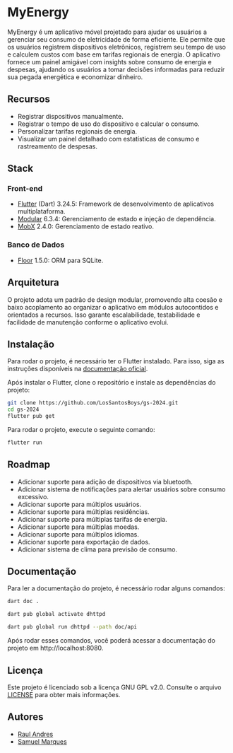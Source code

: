 # MyEnergy
MyEnergy é um aplicativo móvel projetado para ajudar os usuários a gerenciar seu consumo de eletricidade de forma eficiente. Ele permite que os usuários registrem dispositivos eletrônicos, registrem seu tempo de uso e calculem custos com base em tarifas regionais de energia. O aplicativo fornece um painel amigável com insights sobre consumo de energia e despesas, ajudando os usuários a tomar decisões informadas para reduzir sua pegada energética e economizar dinheiro.

## Recursos
- Registrar dispositivos manualmente.
- Registrar o tempo de uso do dispositivo e calcular o consumo.
- Personalizar tarifas regionais de energia.
- Visualizar um painel detalhado com estatísticas de consumo e rastreamento de despesas.

## Stack
### Front-end
- [Flutter](https://flutter.dev/) (Dart) 3.24.5: Framework de desenvolvimento de aplicativos multiplataforma.
- [Modular](https://pub.dev/packages/flutter_modular) 6.3.4: Gerenciamento de estado e injeção de dependência.
- [MobX](https://pub.dev/packages/mobx) 2.4.0: Gerenciamento de estado reativo.

### Banco de Dados
- [Floor](https://pub.dev/packages/floor) 1.5.0: ORM para SQLite.

## Arquitetura
O projeto adota um padrão de design modular, promovendo alta coesão e baixo acoplamento ao organizar o aplicativo em módulos autocontidos e orientados a recursos. Isso garante escalabilidade, testabilidade e facilidade de manutenção conforme o aplicativo evolui.

## Instalação
Para rodar o projeto, é necessário ter o Flutter instalado. Para isso, siga as instruções disponíveis na [documentação oficial](https://flutter.dev/docs/get-started/install).

Após instalar o Flutter, clone o repositório e instale as dependências do projeto:
```bash
git clone https://github.com/LosSantosBoys/gs-2024.git
cd gs-2024
flutter pub get
```

Para rodar o projeto, execute o seguinte comando:
```bash
flutter run
```

## Roadmap
- Adicionar suporte para adição de dispositivos via bluetooth.
- Adicionar sistema de notificações para alertar usuários sobre consumo excessivo.
- Adicionar suporte para múltiplos usuários.
- Adicionar suporte para múltiplas residências.
- Adicionar suporte para múltiplas tarifas de energia.
- Adicionar suporte para múltiplas moedas.
- Adicionar suporte para múltiplos idiomas.
- Adicionar suporte para exportação de dados.
- Adicionar sistema de clima para previsão de consumo.

## Documentação
Para ler a documentação do projeto, é necessário rodar alguns comandos:
```bash
dart doc .
```

```bash
dart pub global activate dhttpd
```

```bash
dart pub global run dhttpd --path doc/api
```

Após rodar esses comandos, você poderá acessar a documentação do projeto em http://localhost:8080.

## Licença
Este projeto é licenciado sob a licença GNU GPL v2.0. Consulte o arquivo [LICENSE](LICENSE) para obter mais informações.

## Autores
- [Raul Andres](https://github.com/raul-andres-martinez)
- [Samuel Marques](https://github.com/samuel-s-marques)